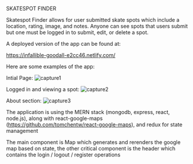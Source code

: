 SKATESPOT FINDER

Skatespot Finder allows for user submitted skate spots which include a location, rating, image, and notes.
Anyone can see spots that users submit but one must be logged in to submit, edit, or delete a spot.

A deployed version of the app can be found at:

https://infallible-goodall-e2cc46.netlify.com/

Here are some examples of the app:

Intial Page:
![capture1](https://user-images.githubusercontent.com/16858183/39651054-560ddec6-4f9f-11e8-92bf-7fb8f168e641.PNG)

Logged in and viewing a spot:
![capture2](https://user-images.githubusercontent.com/16858183/39651062-5abc8b8e-4f9f-11e8-8771-f38537327c66.PNG)

About section:
![capture3](https://user-images.githubusercontent.com/16858183/39651066-5e15068a-4f9f-11e8-9e49-18ac3ed2bb14.PNG)

The application is using the MERN stack (mongodb, express, react, node.js),
along with react-google-maps (https://github.com/tomchentw/react-google-maps),
and redux for state management

The main component is Map which generates and rerenders the google map based on state,
the other critical component is the header which contains the login / logout / register operations
